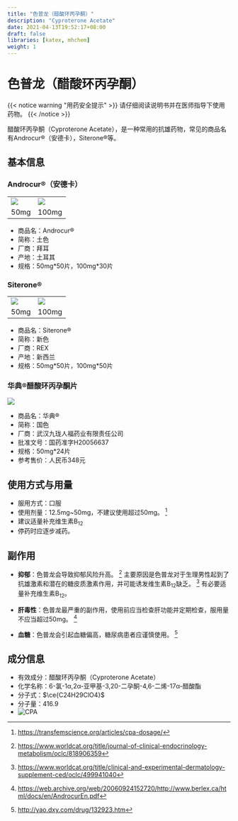 ```yaml
---
title: "色普龙（醋酸环丙孕酮）"
description: "Cyproterone Acetate"
date: 2021-04-13T19:52:17+08:00
draft: false
libraries: [katex, mhchem]
weight: 1
---
```


# 色普龙（醋酸环丙孕酮）

{{< notice warning "用药安全提示" >}}
请仔细阅读说明书并在医师指导下使用药物。
{{< /notice >}}

醋酸环丙孕酮（Cyproterone Acetate），是一种常用的抗雄药物，常见的商品名有Androcur®（安德卡），Siterone®等。

## 基本信息

### Androcur®（安德卡）

<table><tr>
<td><img src="/images/Androcur50.jpg"/></td>
<td><img src="/images/Androcur100.jpg"/></td>
</tr><tr>
<td align="center">50mg</td>
<td align="center">100mg</td>
</tr></table>

- 商品名：Androcur®
- 简称：土色
- 厂商：拜耳
- 产地：土耳其
- 规格：50mg\*50片，100mg\*30片

### Siterone®

<table><tr>
<td><img src="/images/Siterone50.jpg"/></td>
<td><img src="/images/Siterone100.jpg"/></td>
</tr><tr>
<td align="center">50mg</td>
<td align="center">100mg</td>
</tr></table>

- 商品名：Siterone®
- 简称：新色
- 厂商：REX
- 产地：新西兰
- 规格：50mg\*50片，100mg\*50片

### 华典®醋酸环丙孕酮片

<img src="/images/Huadian.jpg"/>
    
- 商品名：华典®
- 简称：国色
- 厂商：武汉九珑人福药业有限责任公司
- 批准文号：国药准字H20056637
- 规格：50mg\*24片
- 参考售价：人民币348元

## 使用方式与用量

- 服用方式：口服
- 使用剂量：12.5mg~50mg，不建议使用超过50mg。 [^1] 
- 建议适量补充维生素B<sub>12</sub>
- 停药时应逐步减药。

## 副作用

- **抑郁**：色普龙会导致抑郁风险升高。 [^2] 主要原因是色普龙对于生理男性起到了抗雄激素和潜在的糖皮质激素作用，并可能诱发维生素B<sub>12</sub>缺乏。 [^3] 有必要适量补充维生素B<sub>12</sub>。

- **肝毒性**：色普龙最严重的副作用，使用前应当检查肝功能并定期检查，服用量不应当超过50mg。 [^4] 

- **血糖**：色普龙会引起血糖偏高，糖尿病患者应谨慎使用。 [^5] 
## 成分信息

- 有效成分：醋酸环丙孕酮（Cyproterone Acetate）
- 化学名称：6-氯-1α,2α-亚甲基-3,20-二孕酮-4,6-二烯-17α-醋酸酯
- 分子式：$\ce{C24H29ClO4}$
- 分子量：416.9
- ![CPA](/images/CPA.svg)

[^1]: https://transfemscience.org/articles/cpa-dosage/
[^2]: https://www.worldcat.org/title/journal-of-clinical-endocrinology-metabolism/oclc/818906359
[^3]: https://www.worldcat.org/title/clinical-and-experimental-dermatology-supplement-ced/oclc/499941040
[^4]: https://web.archive.org/web/20060924152720/http://www.berlex.ca/html/docs/en/AndrocurEn.pdf
[^5]: http://yao.dxy.com/drug/132923.htm
